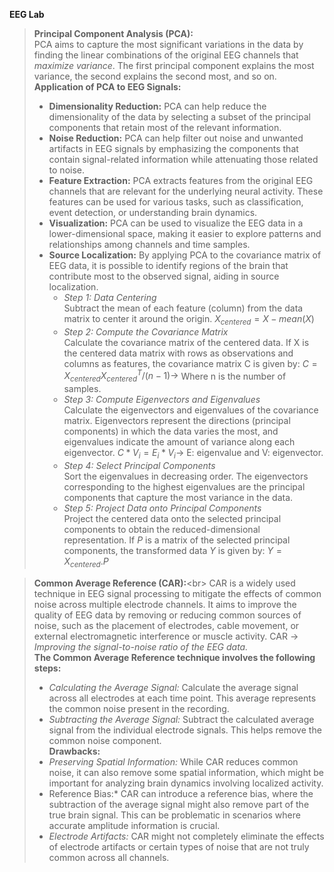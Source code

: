 **EEG Lab**


> **Principal Component Analysis (PCA):**<Br/>
>PCA aims to capture the most significant variations in the data by finding the linear combinations of the original EEG channels that *maximize variance*. The first principal component explains the most variance, the second explains the second most, and so on.<br/>
>**Application of PCA to EEG Signals:**<br/>
> - **Dimensionality Reduction:** PCA can help reduce the dimensionality of the data by selecting a subset of the principal components that retain most of the relevant information.
> - **Noise Reduction:** PCA can help filter out noise and unwanted artifacts in EEG signals by emphasizing the components that contain signal-related information while attenuating those related to noise.
> - **Feature Extraction:** PCA extracts features from the original EEG channels that are relevant for the underlying neural activity. These features can be used for various tasks, such as classification, event detection, or understanding brain dynamics.
> - **Visualization:** PCA can be used to visualize the EEG data in a lower-dimensional space, making it easier to explore patterns and relationships among channels and time samples.
> - **Source Localization:** By applying PCA to the covariance matrix of EEG data, it is possible to identify regions of the brain that contribute most to the observed signal, aiding in source localization.<br/>
>   - *Step 1: Data Centering*<br>Subtract the mean of each feature (column) from the data matrix to center it around the origin. $X_{centered}= X- mean(X)$<br>
>   - *Step 2: Compute the Covariance Matrix*<br>Calculate the covariance matrix of the centered data. If X is the centered data matrix with rows as observations and columns as features, the covariance matrix C is given by: $C=X_{centered}X_{centered}^{T}/(n-1)\rightarrow$ Where n is the number of samples.
>   - *Step 3: Compute Eigenvectors and Eigenvalues*<br>Calculate the eigenvectors and eigenvalues of the covariance matrix. Eigenvectors represent the directions (principal components) in which the data varies the most, and eigenvalues indicate the amount of variance along each eigenvector.
$C*V_{i}=E_{i}*V_{i}\rightarrow$  E: eigenvalue and V: eigenvector.<br/>
>   - *Step 4: Select Principal Components*<br/>Sort the eigenvalues in decreasing order. The eigenvectors corresponding to the highest eigenvalues are the principal components that capture the most variance in the data.<br/>
>   - *Step 5: Project Data onto Principal Components*<br/>Project the centered data onto the selected principal components to obtain the reduced-dimensional representation. If *P* is a matrix of the selected principal components, the transformed data *Y* is given by: $Y=X_{centered}.P$


>**Common Average Reference (CAR):**<br\>
>CAR is a widely used technique in EEG signal processing to mitigate the effects of common noise across multiple electrode channels. It aims to improve the quality of EEG data by removing or reducing common sources of noise, such as the placement of electrodes, cable movement, or external electromagnetic interference or muscle activity. CAR $\rightarrow$ *Improving the signal-to-noise ratio of the EEG data.*<br/>
>**The Common Average Reference technique involves the following steps:**<br/>
> - *Calculating the Average Signal:* Calculate the average signal across all electrodes at each time point. This average represents the common noise present in the recording.
> - *Subtracting the Average Signal:* Subtract the calculated average signal from the individual electrode signals. This helps remove the common noise component.<br/>
>**Drawbacks:**
> - *Preserving Spatial Information:* While CAR reduces common noise, it can also remove some spatial information, which might be important for analyzing brain dynamics involving localized activity.
> - Reference Bias:* CAR can introduce a reference bias, where the subtraction of the average signal might also remove part of the true brain signal. This can be problematic in scenarios where accurate amplitude information is crucial.
> - *Electrode Artifacts:* CAR might not completely eliminate the effects of electrode artifacts or certain types of noise that are not truly common across all channels.
